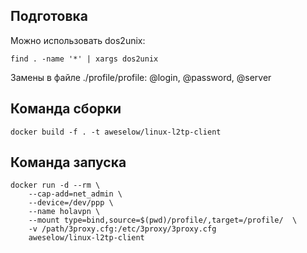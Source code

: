 ## Подготовка

Можно использовать dos2unix:

```
find . -name '*' | xargs dos2unix
```

Замены в файле ./profile/profile: @login, @password, @server

## Команда сборки

```
docker build -f . -t aweselow/linux-l2tp-client
```

## Команда запуска
```
docker run -d --rm \
	--cap-add=net_admin \
	--device=/dev/ppp \
	--name holavpn \
	--mount type=bind,source=$(pwd)/profile/,target=/profile/  \
	-v /path/3proxy.cfg:/etc/3proxy/3proxy.cfg
	aweselow/linux-l2tp-client
```